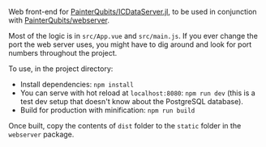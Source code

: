 Web front-end for [PainterQubits/ICDataServer.jl](https://github.com/PainterQubits/ICDataServer.jl),
to be used in conjunction with [PainterQubits/webserver](https://github.com/PainterQubits/webserver).

Most of the logic is in `src/App.vue` and `src/main.js`. If you ever change the port the
web server uses, you might have to dig around and look for port numbers throughout the project.

To use, in the project directory:

- Install dependencies: `npm install`
- You can serve with hot reload at `localhost:8080`: `npm run dev` (this is a test dev setup
    that doesn't know about the PostgreSQL database).
- Build for production with minification: `npm run build`

Once built, copy the contents of `dist` folder to the `static` folder in the `webserver`
package.

